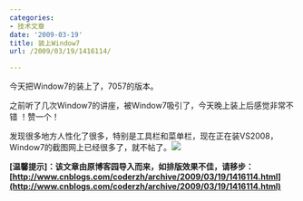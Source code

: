 ```yaml
---
categories:
- 技术文章
date: '2009-03-19'
title: 装上Window7
url: /2009/03/19/1416114/

---
```



今天把Window7的装上了，7057的版本。

之前听了几次Window7的讲座，被Window7吸引了，今天晚上装上后感觉非常不错 ！赞一个！

发现很多地方人性化了很多，特别是工具栏和菜单栏，现在正在装VS2008，Window7的截图网上已经很多了，就不帖了。![](http://www.cnblogs.com/Emoticons/qface/055242240.gif) 

**[温馨提示]：该文章由原博客园导入而来，如排版效果不佳，请移步：[http://www.cnblogs.com/coderzh/archive/2009/03/19/1416114.html](http://www.cnblogs.com/coderzh/archive/2009/03/19/1416114.html)**